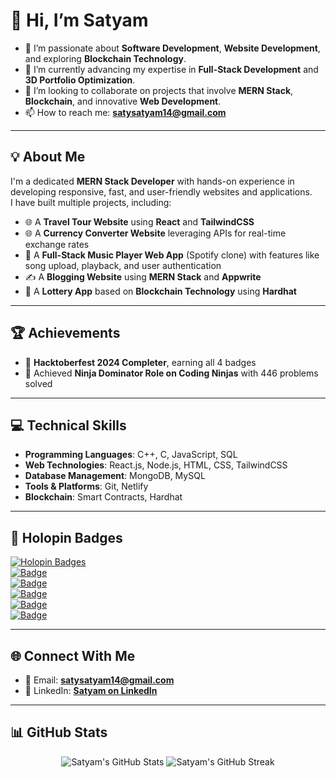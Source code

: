 # 👋 Hi, I’m Satyam  

- 👀 I’m passionate about **Software Development**, **Website Development**, and exploring **Blockchain Technology**.  
- 🌱 I’m currently advancing my expertise in **Full-Stack Development** and **3D Portfolio Optimization**.  
- 💞️ I’m looking to collaborate on projects that involve **MERN Stack**, **Blockchain**, and innovative **Web Development**.  
- 📫 How to reach me: **[satysatyam14@gmail.com](mailto:satysatyam14@gmail.com)**  

---

## 💡 About Me  

I'm a dedicated **MERN Stack Developer** with hands-on experience in developing responsive, fast, and user-friendly websites and applications.  
I have built multiple projects, including:  
- 🌐 A **Travel Tour Website** using **React** and **TailwindCSS**  
- 🌐 A **Currency Converter Website** leveraging APIs for real-time exchange rates  
- 🎵 A **Full-Stack Music Player Web App** (Spotify clone) with features like song upload, playback, and user authentication  
- ✍️ A **Blogging Website** using **MERN Stack** and **Appwrite**  
- 🎲 A **Lottery App** based on **Blockchain Technology** using **Hardhat**  

---

## 🏆 Achievements  

- 🔹 **Hacktoberfest 2024 Completer**, earning all 4 badges  
- 🔹 Achieved **Ninja Dominator Role on Coding Ninjas** with 446 problems solved  

---

## 💻 Technical Skills  

- **Programming Languages**: C++, C, JavaScript, SQL  
- **Web Technologies**: React.js, Node.js, HTML, CSS, TailwindCSS  
- **Database Management**: MongoDB, MySQL  
- **Tools & Platforms**: Git, Netlify  
- **Blockchain**: Smart Contracts, Hardhat  

---

## 🌟 Holopin Badges  

[![Holopin Badges](https://holopin.me/knightsoul9)](https://www.holopin.io/@knightsoul9#badges)   
[![Badge](https://holopin.me/cm2rv1qty199070cjvbwwm86pk)](https://holopin.io/@knightsoul9#badges)  
[![Badge](https://holopin.me/cm322ac8t149500cmfxtq6sk3c)](https://holopin.io/@knightsoul9#badges)  
[![Badge](https://holopin.me/cm322ja7t43760cl8ucttihib)](https://holopin.io/@knightsoul9#badges)  
[![Badge](https://holopin.me/cm322ja5r43700cl8o7i9i5y1)](https://holopin.io/@knightsoul9#badges)  
[![Badge](https://holopin.me/cm322jpfz44730cl8gnmpjdms)](https://holopin.io/@knightsoul9#badges)  


---

## 🌐 Connect With Me  

- 📧 Email: **[satysatyam14@gmail.com](mailto:satysatyam14@gmail.com)**  
- 💼 LinkedIn: **[Satyam on LinkedIn](https://www.linkedin.com/in/satyam-7b60b7224/)**  

---

## 📊 GitHub Stats  

<p align="center">
  <img src="https://github-readme-stats.vercel.app/api?username=KnightSoul9&show_icons=true&theme=tokyonight" alt="Satyam's GitHub Stats" />
  <img src="https://github-readme-streak-stats.herokuapp.com/?user=KnightSoul9&theme=tokyonight" alt="Satyam's GitHub Streak" />
</p>
